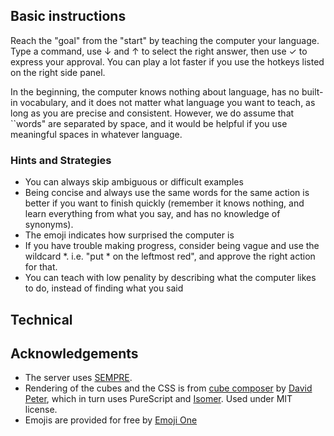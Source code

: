 ## Basic instructions
Reach the "goal" from the "start" by teaching the computer your language. Type a command, use ↓ and ↑ to select the right answer, then use ✓ to express your approval.
You can play a lot faster if you use the hotkeys listed on the right side panel.

In the beginning, the computer knows nothing about language, has no built-in vocabulary, and it does not matter what language you want to teach, as long as you are precise and consistent. However, we do assume that ``words" are separated by space, and it would be helpful if you use  meaningful spaces in whatever language. 

### Hints and Strategies
- You can always skip ambiguous or difficult examples
- Being concise and always use the same words for the same action is better if you want to finish quickly (remember it knows nothing, and learn everything from what you say, and has no knowledge of synonyms).
- The emoji indicates how surprised the computer is
- If you have trouble making progress, consider being vague and use the wildcard *. i.e. "put * on the leftmost red", and approve the right action for that.
- You can teach with low penality by describing what the computer likes to do, instead of finding what you said


## Technical


## Acknowledgements
- The server uses [SEMPRE](https://github.com/percyliang/sempre).
- Rendering of the cubes and the CSS is from [cube composer](https://github.com/sharkdp/cube-composer) by [David Peter](http://david-peter.de/), which in turn uses PureScript and [Isomer](https://github.com/jdan/isomer). Used under MIT license.
- Emojis are provided for free by [Emoji One](http://emojione.com/)

